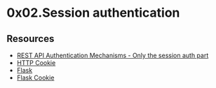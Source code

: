 # 0x02.Session authentication

## Resources
+ [REST API Authentication Mechanisms - Only the session auth part](https://intranet.alxswe.com/rltoken/oofk0VhuS0ZFZTNTVrQeaQ)
+ [HTTP Cookie](https://intranet.alxswe.com/rltoken/peLV8xuJ4PDJMOVFqk-d2g)
+ [Flask](https://intranet.alxswe.com/rltoken/AI1tFR5XriGfR8Tz7YTYQA)
+ [Flask Cookie](https://intranet.alxswe.com/rltoken/QYfI5oW6OHUmHDzwKV1Qsw)



